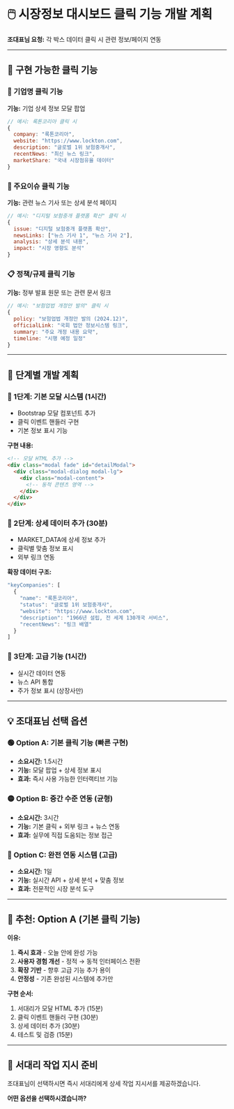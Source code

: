 # 🖱️ 시장정보 대시보드 클릭 기능 개발 계획

**조대표님 요청:** 각 박스 데이터 클릭 시 관련 정보/페이지 연동

---

## 🎯 구현 가능한 클릭 기능

### 🏢 기업명 클릭 기능
**기능:** 기업 상세 정보 모달 팝업
```javascript
// 예시: 록톤코리아 클릭 시
{
  company: "록톤코리아",
  website: "https://www.lockton.com",
  description: "글로벌 1위 보험중개사",
  recentNews: "최신 뉴스 링크",
  marketShare: "국내 시장점유율 데이터"
}
```

### 📰 주요이슈 클릭 기능  
**기능:** 관련 뉴스 기사 또는 상세 분석 페이지
```javascript
// 예시: "디지털 보험중개 플랫폼 확산" 클릭 시
{
  issue: "디지털 보험중개 플랫폼 확산",
  newsLinks: ["뉴스 기사 1", "뉴스 기사 2"],
  analysis: "상세 분석 내용",
  impact: "시장 영향도 분석"
}
```

### 📋 정책/규제 클릭 기능
**기능:** 정부 발표 원문 또는 관련 문서 링크
```javascript
// 예시: "보험업법 개정안 발의" 클릭 시
{
  policy: "보험업법 개정안 발의 (2024.12)",
  officialLink: "국회 법안 정보시스템 링크",
  summary: "주요 개정 내용 요약",
  timeline: "시행 예정 일정"
}
```

---

## 🚀 단계별 개발 계획

### 📅 1단계: 기본 모달 시스템 (1시간)
- Bootstrap 모달 컴포넌트 추가
- 클릭 이벤트 핸들러 구현
- 기본 정보 표시 기능

**구현 내용:**
```html
<!-- 모달 HTML 추가 -->
<div class="modal fade" id="detailModal">
  <div class="modal-dialog modal-lg">
    <div class="modal-content">
      <!-- 동적 콘텐츠 영역 -->
    </div>
  </div>
</div>
```

### 📅 2단계: 상세 데이터 추가 (30분)
- MARKET_DATA에 상세 정보 추가
- 클릭별 맞춤 정보 표시
- 외부 링크 연동

**확장 데이터 구조:**
```javascript
"keyCompanies": [
  {
    "name": "록톤코리아",
    "status": "글로벌 1위 보험중개사",
    "website": "https://www.lockton.com",
    "description": "1966년 설립, 전 세계 130개국 서비스",
    "recentNews": "링크 배열"
  }
]
```

### 📅 3단계: 고급 기능 (1시간)
- 실시간 데이터 연동
- 뉴스 API 통합
- 주가 정보 표시 (상장사만)

---

## 💡 조대표님 선택 옵션

### 🟢 Option A: 기본 클릭 기능 (빠른 구현)
- **소요시간:** 1.5시간
- **기능:** 모달 팝업 + 상세 정보 표시
- **효과:** 즉시 사용 가능한 인터랙티브 기능

### 🟡 Option B: 중간 수준 연동 (균형)
- **소요시간:** 3시간  
- **기능:** 기본 클릭 + 외부 링크 + 뉴스 연동
- **효과:** 실무에 직접 도움되는 정보 접근

### 🔴 Option C: 완전 연동 시스템 (고급)
- **소요시간:** 1일
- **기능:** 실시간 API + 상세 분석 + 맞춤 정보
- **효과:** 전문적인 시장 분석 도구

---

## 🎯 추천: Option A (기본 클릭 기능)

**이유:**
1. **즉시 효과** - 오늘 안에 완성 가능
2. **사용자 경험 개선** - 정적 → 동적 인터페이스 전환  
3. **확장 기반** - 향후 고급 기능 추가 용이
4. **안정성** - 기존 완성된 시스템에 추가만

**구현 순서:**
1. 서대리가 모달 HTML 추가 (15분)
2. 클릭 이벤트 핸들러 구현 (30분)
3. 상세 데이터 추가 (30분)
4. 테스트 및 검증 (15분)

---

## 🚨 서대리 작업 지시 준비

조대표님이 선택하시면 즉시 서대리에게 상세 작업 지시서를 제공하겠습니다.

**어떤 옵션을 선택하시겠습니까?**